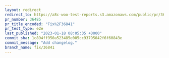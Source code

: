 ```yaml
---
layout: redirect
redirect_to: https://a8c-woo-test-reports.s3.amazonaws.com/public/pr/36485/e2e/index.html
pr_number: 36485
pr_title_encoded: "Fix%2F36841"
pr_test_type: e2e
last_published: "2023-01-18 08:05:35 +0000"
commit_sha: 1c894ff950a523485e005cc93795042f6f60843e
commit_message: "Add changelog."
branch_name: fix/36841
---
```


